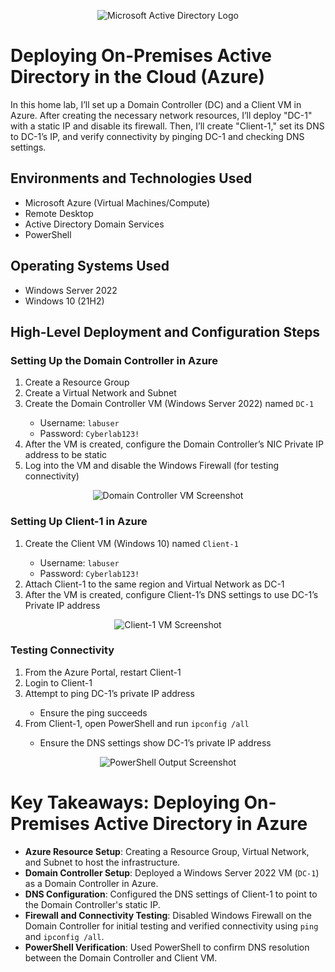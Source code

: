 <p align="center">
  <img src="https://i.imgur.com/pU5A58S.png" alt="Microsoft Active Directory Logo"/>
</p>

<h1>Deploying On-Premises Active Directory in the Cloud (Azure)</h1>
In this home lab, I’ll set up a Domain Controller (DC) and a Client VM in Azure. After creating the necessary network resources, I’ll deploy "DC-1" with a static IP and disable its firewall. Then, I’ll create "Client-1," set its DNS to DC-1’s IP, and verify connectivity by pinging DC-1 and checking DNS settings.

<h2>Environments and Technologies Used</h2>
<ul>
  <li>Microsoft Azure (Virtual Machines/Compute)</li>
  <li>Remote Desktop</li>
  <li>Active Directory Domain Services</li>
  <li>PowerShell</li>
</ul>

<h2>Operating Systems Used</h2>
<ul>
  <li>Windows Server 2022</li>
  <li>Windows 10 (21H2)</li>
</ul>

<h2>High-Level Deployment and Configuration Steps</h2>

<h3>Setting Up the Domain Controller in Azure</h3>
<ol>
  <li>Create a Resource Group</li>
  <li>Create a Virtual Network and Subnet</li>
  <li>Create the Domain Controller VM (Windows Server 2022) named <code>DC-1</code></li>
  <ul>
    <li>Username: <code>labuser</code></li>
    <li>Password: <code>Cyberlab123!</code></li>
  </ul>
  <li>After the VM is created, configure the Domain Controller’s NIC Private IP address to be static</li>
  <li>Log into the VM and disable the Windows Firewall (for testing connectivity)</li>
</ol>
<p align="center">
  <img src="https://github.com/user-attachments/assets/b3f24209-ca9b-4c4c-a2e5-38aefed5068f" alt="Domain Controller VM Screenshot" />
</p>

<h3>Setting Up Client-1 in Azure</h3>
<ol>
  <li>Create the Client VM (Windows 10) named <code>Client-1</code></li>
  <ul>
    <li>Username: <code>labuser</code></li>
    <li>Password: <code>Cyberlab123!</code></li>
  </ul>
  <li>Attach Client-1 to the same region and Virtual Network as DC-1</li>
  <li>After the VM is created, configure Client-1’s DNS settings to use DC-1’s Private IP address</li>
</ol>
<p align="center">
  <img src="https://github.com/user-attachments/assets/4af1fd5d-5ca9-488f-9924-720adf84a610" alt="Client-1 VM Screenshot" />
</p>

<h3>Testing Connectivity</h3>
<ol>
  <li>From the Azure Portal, restart Client-1</li>
  <li>Login to Client-1</li>
  <li>Attempt to ping DC-1’s private IP address</li>
  <ul>
    <li>Ensure the ping succeeds</li>
  </ul>
  <li>From Client-1, open PowerShell and run <code>ipconfig /all</code></li>
  <ul>
    <li>Ensure the DNS settings show DC-1’s private IP address</li>
  </ul>
</ol>
<p align="center">
  <img src="https://github.com/user-attachments/assets/d928e285-4b83-4e91-b1d5-46fc2a90f576" alt="PowerShell Output Screenshot" />
</p>

# Key Takeaways: Deploying On-Premises Active Directory in Azure

- **Azure Resource Setup**: Creating a Resource Group, Virtual Network, and Subnet to host the infrastructure.
- **Domain Controller Setup**: Deployed a Windows Server 2022 VM (`DC-1`) as a Domain Controller in Azure.
- **DNS Configuration**: Configured the DNS settings of Client-1 to point to the Domain Controller's static IP.
- **Firewall and Connectivity Testing**: Disabled Windows Firewall on the Domain Controller for initial testing and verified connectivity using `ping` and `ipconfig /all`.
- **PowerShell Verification**: Used PowerShell to confirm DNS resolution between the Domain Controller and Client VM.
